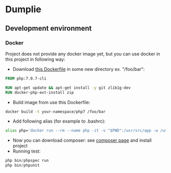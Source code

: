 # Dumplie

## Development environment

### Docker

Project does not provide any docker image yet, but
you can use docker in this project in following way:

- Download [this Dockerfile](https://gist.github.com/l3l0/ce670ffc4de3de713548ffc2b091b904) in some new directory ex. "/foo/bar":

```dockerfile
FROM php:7.0.7-cli

RUN apt-get update && apt-get install -y git zlib1g-dev
RUN docker-php-ext-install zip
```

- Build image from use this Dockerfile:

```bash
docker build -t your-namespace/php7 /foo/bar
```

- Add following alias (for example to .bashrc):
```bash
alias php='docker run --rm --name php -it -v "$PWD":/usr/src/app -w /usr/src/app your-namespace/php7 php'
```

- Now you can download composer: see [composer page](https://getcomposer.org/download/) and install project
- Running test:
```php
php bin/phpspec run
php bin/phpunit
```
